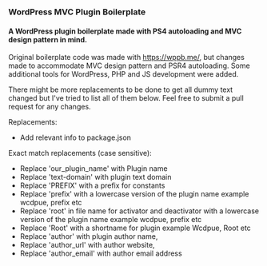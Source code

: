 ### WordPress MVC Plugin Boilerplate

#### A WordPress plugin boilerplate made with PS4 autoloading and MVC design pattern in mind. 

Original boilerplate code was made with https://wppb.me/, but changes made to accommodate MVC design pattern and PSR4 autoloading. Some additional tools for WordPress, PHP and JS development were added.

There might be more replacements to be done to get all dummy text changed but I've tried to list all of them below. Feel free to submit a pull request for any changes.

Replacements:

- Add relevant info to package.json

Exact match replacements (case sensitive):

- Replace 'our_plugin_name' with Plugin name
- Replace 'text-domain' with plugin text domain
- Replace 'PREFIX' with a prefix for constants
- Replace 'prefix' with a lowercase version of the plugin name example wcdpue, prefix etc
- Replace 'root' in file name for activator and deactivator with a lowercase version of the plugin name example wcdpue, prefix etc
- Replace 'Root' with a shortname for plugin example Wcdpue, Root etc 
- Replace 'author' with plugin author name,
- Replace 'author_url' with author website,
- Replace 'author_email' with author email address
